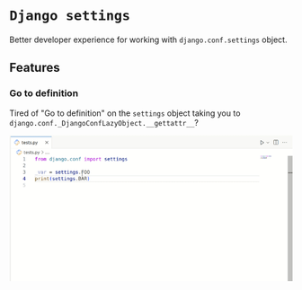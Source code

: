 # `Django settings`

Better developer experience for working with `django.conf.settings` object.

## Features

### Go to definition

Tired of "Go to definition" on the `settings` object taking you to `django.conf._DjangoConfLazyObject.__gettattr__`?

![Go to definition demo](assets/go_to_definition_demo.gif)
